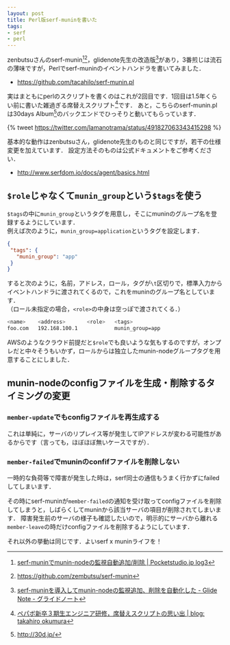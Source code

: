 ```yaml
---
layout: post
title: Perl版serf-muninを書いた
tags:
- serf
- perl
---
```

zenbutsuさんのserf-munin[^1][^2]，glidenote先生の改造版[^3]があり，3番煎じは流石の薄味ですが，Perlでserf-muninのイベントハンドラを書いてみました．

- https://github.com/tacahilo/serf-munin.pl

実はまともにperlのスクリプトを書くのはこれが2回目です．1回目は1.5年くらい前に書いた雑過ぎる席替えスクリプト[^4]です．
あと，こちらのserf-munin.plは30days Album[^5]のバックエンドでひっそりと動いてもらっています．

{% tweet https://twitter.com/lamanotrama/status/491827063343415298 %}

基本的な動作はzenbutsuさん，glidenote先生のものと同じですが，若干の仕様変更を加えています．
設定方法そのものは公式ドキュメントをご参考ください．

- http://www.serfdom.io/docs/agent/basics.html

## `$role`じゃなくて`munin_group`という`$tags`を使う

`$tags`の中に`munin_group`というタグを用意し，そこにmuninのグループ名を登録するようにしています．  
例えば次のように，`munin_group=application`というタグを設定します．

```json
{
 "tags": {
   "munin_group": "app"
 }
}
```

すると次のように，名前，アドレス，ロール，タグが`\t`区切りで，標準入力からイベントハンドラに渡されてくるので，これをmuninのグループ名としています．  
（ロール未指定の場合，`<role>`の中身は空っぽで渡されてくる．）

```sh
<name>    <address>       <role>   <tags>
foo.com   192.168.100.1            munin_group=app
```

AWSのようなクラウド前提だと`$role`でも良いような気もするのですが，オンプレだと中々そうもいかず，ロールからは独立したmunin-nodeグループタグを用意することにしました．

## munin-nodeのconfigファイルを生成・削除するタイミングの変更

### `member-update`でもconfigファイルを再生成する

これは単純に，サーバのリプレイス等が発生してIPアドレスが変わる可能性があるからです（言っても，ほぼほぼ無いケースですが）．

### `member-failed`でmuninのconfifファイルを削除しない

一時的な負荷等で障害が発生した時は，serf同士の通信もうまく行かずにfailedしてしまいます．

その時にserf-muninが`member-failed`の通知を受け取ってconfigファイルを削除してしまうと，しばらくしてmuninから該当サーバの項目が削除されてしまいます．
障害発生前のサーバの様子も確認したいので，明示的にサーバから離れる`member-leave`の時だけconfigファイルを削除するようにしています．

それ以外の挙動は同じです．よいserf x muninライフを！

[^1]: [serf-muninでmunin-nodeの監視自動追加/削除 | Pocketstudio.jp log3](http://pocketstudio.jp/log3/2013/11/01/serf-munin-eventhander-auto-monitorin/)
[^2]: https://github.com/zembutsu/serf-munin
[^3]: [serf-muninを導入してmunin-nodeの監視追加、削除を自動化した - Glide Note - グライドノート](http://blog.glidenote.com/blog/2013/11/06/serf-munin/)
[^4]: [ペパボ新卒３期生エンジニア研修，席替えスクリプトの思い出 | blog: takahiro okumura](/2014/08/10/sekigae-scripts/)
[^5]: http://30d.jp/
